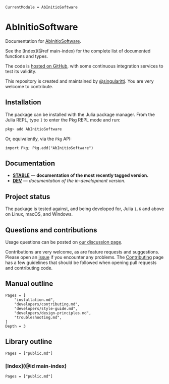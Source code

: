```@meta
CurrentModule = AbInitioSoftware
```

# AbInitioSoftware

Documentation for [AbInitioSoftware](https://github.com/MineralsCloud/AbInitioSoftware.jl).

See the [Index](@ref main-index) for the complete list of documented functions
and types.

The code is [hosted on GitHub](https://github.com/MineralsCloud/AbInitioSoftware.jl),
with some continuous integration services to test its validity.

This repository is created and maintained by [@singularitti](https://github.com/singularitti).
You are very welcome to contribute.

## Installation

The package can be installed with the Julia package manager.
From the Julia REPL, type `]` to enter the Pkg REPL mode and run:

```julia
pkg> add AbInitioSoftware
```

Or, equivalently, via the `Pkg` API:

```@repl
import Pkg; Pkg.add("AbInitioSoftware")
```

## Documentation

- [**STABLE**](https://MineralsCloud.github.io/AbInitioSoftware.jl/stable) — **documentation of the most recently tagged version.**
- [**DEV**](https://MineralsCloud.github.io/AbInitioSoftware.jl/dev) — _documentation of the in-development version._

## Project status

The package is tested against, and being developed for, Julia `1.6` and above on Linux,
macOS, and Windows.

## Questions and contributions

Usage questions can be posted on
[our discussion page](https://github.com/MineralsCloud/AbInitioSoftware.jl/discussions).

Contributions are very welcome, as are feature requests and suggestions. Please open an
[issue](https://github.com/MineralsCloud/AbInitioSoftware.jl/issues)
if you encounter any problems. The [Contributing](@ref) page has
a few guidelines that should be followed when opening pull requests and contributing code.

## Manual outline

```@contents
Pages = [
    "installation.md",
    "developers/contributing.md",
    "developers/style-guide.md",
    "developers/design-principles.md",
    "troubleshooting.md",
]
Depth = 3
```

## Library outline

```@contents
Pages = ["public.md"]
```

### [Index](@id main-index)

```@index
Pages = ["public.md"]
```
